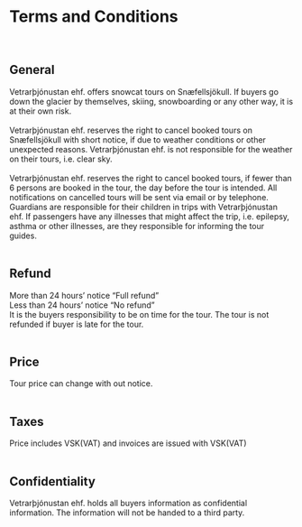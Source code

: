 # Terms and Conditions

<br />

## General

Vetrarþjónustan ehf. offers snowcat tours on Snæfellsjökull. If buyers go down the glacier by themselves, skiing, snowboarding or any other way, it is at their own risk.
<br />
<br />
Vetrarþjónustan ehf. reserves the right to cancel booked tours on Snæfellsjökull with short notice, if due to weather conditions or other unexpected reasons. Vetrarþjónustan ehf. is not responsible for the weather on their tours, i.e. clear sky.
<br />
<br />
Vetrarþjónustan ehf. reserves the right to cancel booked tours, if fewer than 6 persons are booked in the tour, the day before the tour is intended. All notifications on cancelled tours will be sent via email or by telephone. Guardians are responsible for their children in trips with Vetrarþjónustan ehf. If passengers have any illnesses that might affect the trip, i.e. epilepsy, asthma or other illnesses, are they responsible for informing the tour guides.  
<br />

## Refund

More than 24 hours’ notice “Full refund”  
Less than 24 hours’ notice “No refund”  
It is the buyers responsibility to be on time for the tour. The tour is not refunded if buyer is late for the tour.  
<br />

## Price

Tour price can change with out notice.  
<br />

## Taxes

Price includes VSK(VAT) and invoices are issued with VSK(VAT)  
<br />

## Confidentiality

Vetrarþjónustan ehf. holds all buyers information as confidential information. The information will not be handed to a third party.

